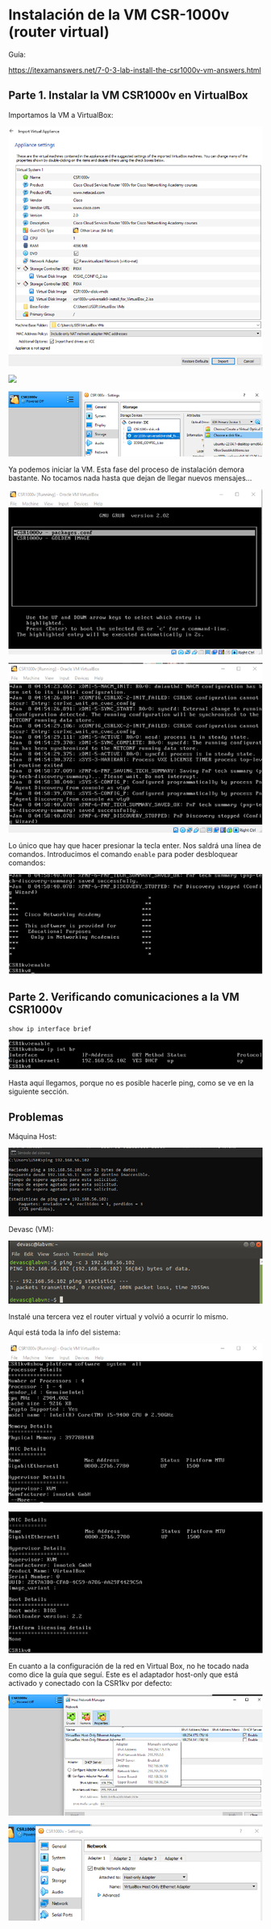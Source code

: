 # Instalación de la VM CSR-1000v (router virtual)

Guía: 

https://itexamanswers.net/7-0-3-lab-install-the-csr1000v-vm-answers.html

## Parte 1. Instalar la VM CSR1000v en VirtualBox

Importamos la VM a VirtualBox:

![](pics_gifs/2023-01-08-20-05-43.png)

![](pics_gifs/2023-01-07-23-40-31.png)

![](pics_gifs/2023-01-07-23-41-26.png)

Ya podemos iniciar la VM. Esta fase del proceso de instalación demora bastante. No tocamos nada hasta que dejan de llegar nuevos mensajes...

![](pics_gifs/2023-01-07-23-52-07.png)

![](pics_gifs/2023-01-07-23-59-17.png)

Lo único que hay que hacer presionar la tecla enter. Nos saldrá una línea de comandos. Introducimos el comando `enable` para poder desbloquear comandos:


![](pics_gifs/2023-01-08-00-09-42.png)

## Parte 2. Verificando comunicaciones a la VM CSR1000v

```
show ip interface brief
```

![](pics_gifs/2023-01-08-20-45-30.png)

Hasta aquí llegamos, porque no es posible hacerle ping, como se ve en la siguiente sección.

## Problemas

Máquina Host:

![](pics_gifs/2023-01-08-20-53-00.png)

Devasc (VM):

![](pics_gifs/2023-01-08-21-00-12.png)

Instalé una tercera vez el router virtual y volvió a ocurrir lo mismo.

Aquí está toda la info del sistema:

![](pics_gifs/2023-01-09-00-38-40.png)

![](pics_gifs/2023-01-09-00-39-13.png)

En cuanto a la configuración de la red en Virtual Box, no he tocado nada como dice la guía que seguí. Este es el adaptador host-only que está activado y conectado con la CSR1kv por defecto:

![](pics_gifs/2023-01-09-09-59-13.png)

![](pics_gifs/2023-01-09-10-00-10.png)